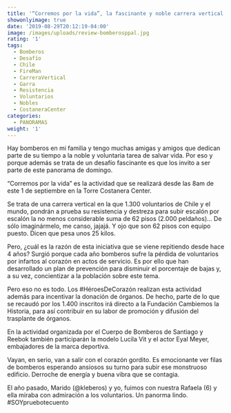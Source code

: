 ```yaml
---
title: '“Corremos por la vida”, la fascinante y noble carrera vertical de bomberos  '
showonlyimage: true
date: '2019-08-29T20:12:19-04:00'
image: /images/uploads/review-bomberosppal.jpg
rating: '1'
tags:
  - Bomberos
  - Desafío
  - Chile
  - FireMan
  - CarreraVertical
  - Garra
  - Resistencia
  - Voluntarios
  - Nobles
  - CostaneraCenter
categories:
  - PANORAMAS
weight: '1'
---
```

Hay bomberos en mi familia y tengo muchas amigas y amigos que dedican parte de su tiempo a la noble y voluntaria tarea de salvar vida. Por eso y porque además se trata de un desafío fascinante es que los invito a ser parte de este panorama de domingo.

<!--more-->

“Corremos por la vida” es la actividad que se realizará desde las 8am de este 1 de septiembre en la Torre Costanera Center.

Se trata de una carrera vertical en la que 1.300 voluntarios de Chile y el mundo, pondrán a prueba su resistencia y destreza para subir escalón por escalón la no menos considerable suma de 62 pisos (2.000 peldaños)… De sólo imaginármelo, me canso, jajajá. 
Y ojo que son 62 pisos con equipo puesto. Dicen que pesa unos 25 kilos. 

Pero, ¿cuál es la razón de esta iniciativa que se viene repitiendo desde hace 4 años? Surgió porque cada año bomberos sufre la pérdida de voluntarios por infartos al corazón en actos de servicio. Es por ello que han desarrollado un plan de prevención para disminuir el porcentaje de bajas y, a su vez, concientizar a la población sobre este tema.

Pero eso no es todo. Los #HéroesDeCorazón realizan esta actividad además para incentivar la donación de órganos. De hecho, parte de lo que se recaudó por los 1.400 inscritos irá directo a la Fundación Cambiemos la Historia, para así contribuir en su labor de promoción y difusión del trasplante de órganos.

En la actividad organizada por el Cuerpo de Bomberos de Santiago y Reebok también participarán la modelo Lucila Vit y el actor Eyal Meyer, embajadores de la marca deportiva. 

Vayan, en serio, van a salir con el corazón gordito. Es emocionante ver filas de bomberos esperando ansiosos su turno para subir ese monstruoso edificio. Derroche de energía y buena vibra que se contagia. 

El año pasado, Marido (@kleberos) y yo, fuimos con nuestra Rafaela (6) y ella miraba con admiración a los voluntarios. Un panorma lindo. #SOYpruebotecuento
